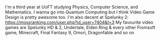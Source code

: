 I'm a third year at UoFT studying Physics, Computer Science, and Mathematics.
I wanna go into Quantum Computing but I think Video Game Design is pretty awesome too.
I'm also decent at Spelunky 2: https://mossranking.com/user.php?id_user=7404&t=3
My favourite video games are Spelunky HD & 2, Undertale, Elden Ring & every other Fromsoft game, Minecraft, Final Fantasy 9, Omori, Dragonfable and so on

